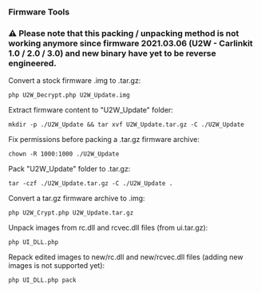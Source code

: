 ### Firmware Tools

### ⚠️ Please note that this packing / unpacking method is not working anymore since firmware 2021.03.06 (U2W - Carlinkit 1.0 / 2.0 / 3.0) and new binary have yet to be reverse engineered.

Convert a stock firmware .img to .tar.gz:

    php U2W_Decrypt.php U2W_Update.img
Extract firmware content to "U2W_Update" folder:

    mkdir -p ./U2W_Update && tar xvf U2W_Update.tar.gz -C ./U2W_Update
Fix permissions before packing a .tar.gz firmware archive:

    chown -R 1000:1000 ./U2W_Update
Pack "U2W_Update" folder to .tar.gz:

    tar -czf ./U2W_Update.tar.gz -C ./U2W_Update .
Convert a tar.gz firmware archive to .img:

    php U2W_Crypt.php U2W_Update.tar.gz
Unpack images from rc.dll and rcvec.dll files (from ui.tar.gz):

    php UI_DLL.php
Repack edited images to new/rc.dll and new/rcvec.dll files (adding new images is not supported yet):

    php UI_DLL.php pack
